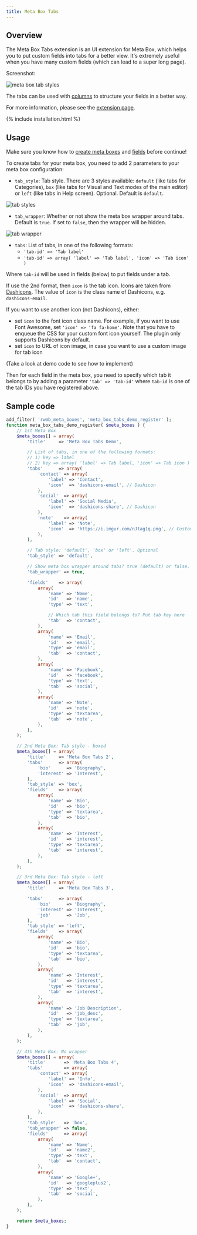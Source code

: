 ```yaml
---
title: Meta Box Tabs
---
```


## Overview

The Meta Box Tabs extension is an UI extension for Meta Box, which helps you to put custom fields into tabs for a better view. It's extremely useful when you have many custom fields (which can lead to a super long page).

Screenshot:

![meta box tab styles](https://i2.wp.com/metabox.io/wp-content/uploads/2014/07/meta-box-tabs-icon-left.png)

The tabs can be used with [columns](https://metabox.io/plugins/meta-box-columns/) to structure your fields in a better way.

For more information, please see the [extension page](https://metabox.io/plugins/meta-box-tabs/).

{% include installation.html %}

## Usage

Make sure you know how to [create meta boxes](/creating-meta-boxes/) and [fields](/field-settings/) before continue!

To create tabs for your meta box, you need to add 2 parameters to your meta box configuration:

- `tab_style`: Tab style. There are 3 styles available: `default` (like tabs for Categories), `box` (like tabs for Visual and Text modes of the main editor) or `left` (like tabs in Help screen). Optional. Default is `default`.

![tab styles](https://i.imgur.com/7Oi5dx1.jpg)

- `tab_wrapper`: Whether or not show the meta box wrapper around tabs. Default is `true`. If set to `false`, then the wrapper will be hidden.

![tab wrapper](https://i.imgur.com/IPzfyEY.jpg)

- `tabs`: List of tabs, in one of the following formats:
    - `'tab-id' => 'Tab label'`
    - `'tab-id' => array( 'label' => 'Tab label', 'icon' => 'Tab icon' )`

Where `tab-id` will be used in fields (below) to put fields under a tab.

If use the 2nd format, then `icon` is the tab icon. Icons are taken from [Dashicons](https://developer.wordpress.org/resource/dashicons/). The value of `icon` is the class name of Dashicons, e.g. `dashicons-email`.

If you want to use another icon (not Dashicons), either:

- set `icon` to the font icon class name. For example, if you want to use Font Awesome, set `'icon' => 'fa fa-home'`. Note that you have to enqueue the CSS for your custom font icon yourself. The plugin only supports Dashicons by default.
- set `icon` to URL of icon image, in case you want to use a custom image for tab icon

(Take a look at demo code to see how to implement)

Then for each field in the meta box, you need to specify which tab it belongs to by adding a parameter `'tab' => 'tab-id'` where `tab-id` is one of the tab IDs you have registered above.

## Sample code

```php
add_filter( 'rwmb_meta_boxes', 'meta_box_tabs_demo_register' );
function meta_box_tabs_demo_register( $meta_boxes ) {
    // 1st Meta Box
    $meta_boxes[] = array(
        'title'     => 'Meta Box Tabs Demo',

        // List of tabs, in one of the following formats:
        // 1) key => label
        // 2) key => array( 'label' => Tab label, 'icon' => Tab icon )
        'tabs'      => array(
            'contact' => array(
                'label' => 'Contact',
                'icon'  => 'dashicons-email', // Dashicon
            ),
            'social'  => array(
                'label' => 'Social Media',
                'icon'  => 'dashicons-share', // Dashicon
            ),
            'note'    => array(
                'label' => 'Note',
                'icon'  => 'https://i.imgur.com/nJtag1q.png', // Custom icon, using image
            ),
        ),

        // Tab style: 'default', 'box' or 'left'. Optional
        'tab_style' => 'default',

        // Show meta box wrapper around tabs? true (default) or false. Optional
        'tab_wrapper' => true,

        'fields'    => array(
            array(
                'name' => 'Name',
                'id'   => 'name',
                'type' => 'text',

                // Which tab this field belongs to? Put tab key here
                'tab'  => 'contact',
            ),
            array(
                'name' => 'Email',
                'id'   => 'email',
                'type' => 'email',
                'tab'  => 'contact',
            ),
            array(
                'name' => 'Facebook',
                'id'   => 'facebook',
                'type' => 'text',
                'tab'  => 'social',
            ),
            array(
                'name' => 'Note',
                'id'   => 'note',
                'type' => 'textarea',
                'tab'  => 'note',
            ),
        ),
    );

    // 2nd Meta Box: Tab style - boxed
    $meta_boxes[] = array(
        'title'     => 'Meta Box Tabs 2',
        'tabs'      => array(
            'bio'      => 'Biography',
            'interest' => 'Interest',
        ),
        'tab_style' => 'box',
        'fields'    => array(
            array(
                'name' => 'Bio',
                'id'   => 'bio',
                'type' => 'textarea',
                'tab'  => 'bio',
            ),
            array(
                'name' => 'Interest',
                'id'   => 'interest',
                'type' => 'textarea',
                'tab'  => 'interest',
            ),
        ),
    );

    // 3rd Meta Box: Tab style - left
    $meta_boxes[] = array(
        'title'     => 'Meta Box Tabs 3',

        'tabs'      => array(
            'bio'      => 'Biography',
            'interest' => 'Interest',
            'job'      => 'Job',
        ),
        'tab_style' => 'left',
        'fields'    => array(
            array(
                'name' => 'Bio',
                'id'   => 'bio',
                'type' => 'textarea',
                'tab'  => 'bio',
            ),
            array(
                'name' => 'Interest',
                'id'   => 'interest',
                'type' => 'textarea',
                'tab'  => 'interest',
            ),
            array(
                'name' => 'Job Description',
                'id'   => 'job_desc',
                'type' => 'textarea',
                'tab'  => 'job',
            ),
        ),
    );

    // 4th Meta Box: No wrapper
    $meta_boxes[] = array(
        'title'       => 'Meta Box Tabs 4',
        'tabs'        => array(
            'contact' => array(
                'label' => 'Info',
                'icon'  => 'dashicons-email',
            ),
            'social'  => array(
                'label' => 'Social',
                'icon'  => 'dashicons-share',
            ),
        ),
        'tab_style'   => 'box',
        'tab_wrapper' => false,
        'fields'      => array(
            array(
                'name' => 'Name',
                'id'   => 'name2',
                'type' => 'text',
                'tab'  => 'contact',
            ),
            array(
                'name' => 'Google+',
                'id'   => 'googleplus2',
                'type' => 'text',
                'tab'  => 'social',
            ),
        ),
    );

    return $meta_boxes;
}
```

